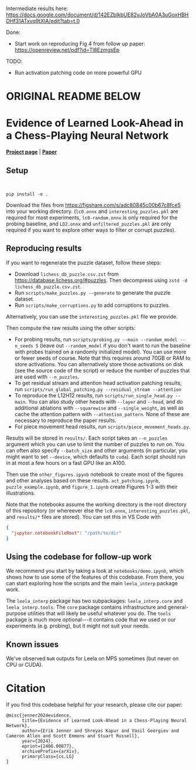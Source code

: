 Intermediate results here:
https://docs.google.com/document/d/142EZblkbUE82yJoVbA0A3uGoxHBHDHf31ATxvq9tXlA/edit?tab=t.0

Done:
- Start work on reproducing Fig 4 from follow up paper: https://openreview.net/pdf?id=Tl8EzmgsEp

TODO:
- Run activation patching code on more powerful GPU

# ORIGINAL README BELOW

# Evidence of Learned Look-Ahead in a Chess-Playing Neural Network

[**Project page**](https://leela-interp.github.io/) | [**Paper**](https://arxiv.org/abs/2406.00877)

## Setup

```


pip install -e .
```

Download the files from https://figshare.com/s/adc80845c00b67c8fce5 into your
working directory. (`lc0.onnx` and `interesting_puzzles.pkl` are required for most
experiments, `lc0-random.onnx` is only required for the probing baseline,
and `LD2.onnx` and `unfiltered_puzzles.pkl` are only required if you want to explore
other ways to filter or corrupt puzzles).

## Reproducing results

If you want to regenerate the puzzle dataset, follow these steps:

- Download `lichess_db_puzzle.csv.zst` from https://database.lichess.org/#puzzles.
  Then decompress using `zstd -d lichess_db_puzzle.csv.zst`.
- Run `scripts/make_puzzles.py --generate` to generate the puzzle dataset.
- Run `scripts/make_corruptions.py` to add corruptions to puzzles.

Alternatively, you can use the `interesting_puzzles.pkl` file we provide.

Then compute the raw results using the other scripts:

- For probing results, run `scripts/probing.py --main --random_model --n_seeds 5`
  (leave out `--random_model` if you don't want to run the baseline with probes trained
  on a randomly initialized model). You can use more or fewer seeds of course.
  Note that this requires around 70GB or RAM to store activations. You can
  alternatively store those activations on disk (see the source code of the script)
  or reduce the number of puzzles that are used with `--n_puzzles`.
- To get residual stream and attention head activation patching results, run
  `scripts/run_global_patching.py --residual_stream --attention`
- To reproduce the L12H12 results, run `scripts/run_single_head.py --main`. You can also
  study other heads with `--layer` and `--head`, and do additional ablations with
  `--squarewise` and `--single_weight`, as well as cache the attention pattern with
  `--attention_pattern`. None of these are necessary to reproduce the paper results.
- For piece movement head results, run `scripts/piece_movement_heads.py`.

Results will be stored in `results/`. Each script takes an `--n_puzzles` argument which
you can use to limit the number of puzzles to run on. You can often also specify
`--batch_size` and other arguments (in particular, you might want to set `--device`,
which defaults to `cuda`). Each script should run in at most a few hours on a
fast GPU like an A100.

Then use the `other_figures.ipynb` notebook to create most of the figures and other
analyses based on these results. `act_patching.ipynb`, `puzzle_example.ipynb`, and
`figure_1.ipynb` create Figures 1-3 with their illustrations.

Note that the notebooks assume the working directory is the root directory of this
repository (or whereever else the `lc0.onnx`, `interesting_puzzles.pkl`, and
`results/*` files are stored). You can set this in VS Code with

```json
{
  "jupyter.notebookFileRoot": "/path/to/dir"
}
```

## Using the codebase for follow-up work

We recommend you start by taking a look at `notebooks/demo.ipynb`, which shows how to
use some of the features of this codebase. From there, you can start exploring how the
scripts and the main `leela_interp` package work.

The `leela_interp` package has two subpackages: `leela_interp.core` and
`leela_interp.tools`. The `core` package contains infrastructure and general-purpose
utilities that will likely be useful whatever you do. The `tools` package is much more
optional---it contains code that we used or our experiments (e.g. probing),
but it might not suit your needs.

## Known issues

We've observed `NaN` outputs for Leela on MPS sometimes (but never on CPU or CUDA).

# Citation

If you find this codebase helpful for your research, please cite our paper:

```
@misc{jenner2024evidence,
      title={Evidence of Learned Look-Ahead in a Chess-Playing Neural Network},
      author={Erik Jenner and Shreyas Kapur and Vasil Georgiev and Cameron Allen and Scott Emmons and Stuart Russell},
      year={2024},
      eprint={2406.00877},
      archivePrefix={arXiv},
      primaryClass={cs.LG}
}
```
